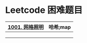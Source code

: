 # Leetcode 困难题目

| [1001. 网格照明](https://leetcode-cn.com/problems/grid-illumination/) | 哈希;map |
| ------------------------------------------------------------ | -------- |
|                                                              |          |
|                                                              |          |
|                                                              |          |

